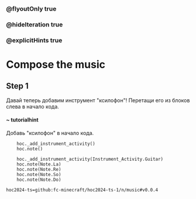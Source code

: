 ### @flyoutOnly true
### @hideIteration true
### @explicitHints true

# Compose the music

## Step 1
Давай теперь добавим инструмент "ксилофон"! Перетащи его из блоков слева в начало кода.

#### ~ tutorialhint
Добавь "ксилофон" в начало кода.

```ghost
    hoc._add_instrument_activity()
    hoc.note()
```
```template
    hoc._add_instrument_activity(Instrument_Activity.Guitar)
    hoc.note(Note.La)
    hoc.note(Note.Re)
    hoc.note(Note.So)
    hoc.note(Note.Do)
```

```package
hoc2024-ts=github:fc-minecraft/hoc2024-ts-1/n/music#v0.0.4
```